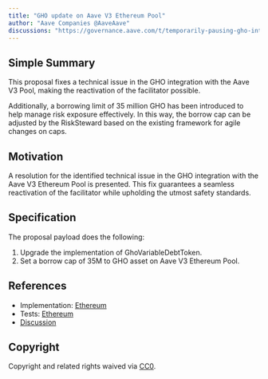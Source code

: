 ```yaml
---
title: "GHO update on Aave V3 Ethereum Pool"
author: "Aave Companies @AaveAave"
discussions: "https://governance.aave.com/t/temporarily-pausing-gho-integration-in-aave/14626"
---
```


## Simple Summary

This proposal fixes a technical issue in the GHO integration with the Aave V3 Pool, making the reactivation of the facilitator possible.

Additionally, a borrowing limit of 35 million GHO has been introduced to help manage risk exposure effectively. In this way, the borrow cap can be adjusted by the RiskSteward based on the existing framework for agile changes on caps.

## Motivation

A resolution for the identified technical issue in the GHO integration with the Aave V3 Ethereum Pool is presented. This fix guarantees a seamless reactivation of the facilitator while upholding the utmost safety standards.

## Specification

The proposal payload does the following:

1. Upgrade the implementation of GhoVariableDebtToken.
2. Set a borrow cap of 35M to GHO asset on Aave V3 Ethereum Pool.

## References

- Implementation: [Ethereum](https://github.com/bgd-labs/aave-proposals/blob/main/src/20230826_AaveV3_Eth_VGHOImprovement/AaveV3_Ethereum_VGHOImprovement_20230826.sol)
- Tests: [Ethereum](https://github.com/bgd-labs/aave-proposals/blob/main/src/20230826_AaveV3_Eth_VGHOImprovement/AaveV3_Ethereum_VGHOImprovement_20230826.t.sol)
- [Discussion](https://governance.aave.com/t/temporarily-pausing-gho-integration-in-aave/14626)

## Copyright

Copyright and related rights waived via [CC0](https://creativecommons.org/publicdomain/zero/1.0/).

